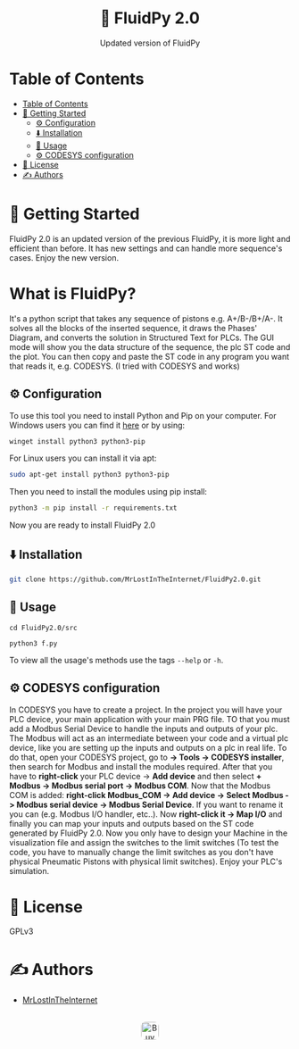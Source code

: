 <p align="center">
    <h1 align="center">
        🔗 FluidPy 2.0
    </h1>
    <p align="center">Updated version of FluidPy</p>
</p>

<p align="center">
    
</p>

# Table of Contents
- [Table of Contents](#table-of-contents)
- [🏁 Getting Started ](#getting-started)
  - [⚙️ Configuration ](#configuration)
  - [⬇️ Installation ](#️installation)
  - [🎈 Usage ](#usage)
  - [⚙️ CODESYS configuration ](#codesys_configuration)
- [📄 License](#license)
- [✍️ Authors ](#️authors)
# 🏁 Getting Started <a name = "getting-started"></a>

FluidPy 2.0 is an updated version of the previous FluidPy, it is more light and efficient than before. It has new settings and can handle more sequence's cases.
Enjoy the new version.

<h1>What is FluidPy?</h1>
It's a python script that takes any sequence of pistons e.g. A+/B-/B+/A-. It solves all the blocks of the inserted sequence, it draws the Phases' Diagram, and converts the solution in Structured Text for PLCs. The GUI mode will show you the data structure of the sequence, the plc ST code and the plot. You can then copy and paste the ST code in any program you want that reads it, e.g. CODESYS.
(I tried with CODESYS and works)


## ⚙️ Configuration <a name="configuration"></a>
To use this tool you need to install Python and Pip on your computer. For Windows users you can find it [here](https://python.org/downloads) or by using:
```bash
winget install python3 python3-pip
```
For Linux users you can install it via apt:
```bash
sudo apt-get install python3 python3-pip
```
Then you need to install the modules using pip install:
```bash
python3 -m pip install -r requirements.txt
```
Now you are ready to install FluidPy 2.0

## ⬇️ Installation <a name="installation"></a>
```bash
git clone https://github.com/MrLostInTheInternet/FluidPy2.0.git

```

## 🎈 Usage <a name="usage"></a>

```
cd FluidPy2.0/src

python3 f.py
```

To view all the usage's methods use the tags ```--help``` or ```-h```.
 
## ⚙️ CODESYS configuration <a name="codesys_configuration"></a>
In CODESYS you have to create a project. In the project you will have your PLC device, your main application with your main PRG file. TO that you must add a Modbus Serial Device to handle the inputs and outputs of your plc. The Modbus will act as an intermediate between your code and a virtual plc device, like you are setting up the inputs and outputs on a plc in real life. To do that, open your CODESYS project, go to <b>-> Tools -> CODESYS installer</b>, then search for Modbus and install the modules required. After that you have to <b>right-click</b> your PLC device -> <b>Add device</b> and then select <b>+ Modbus -> Modbus serial port -> Modbus COM</b>. Now that the Modbus COM is added:
<b>right-click Modbus_COM -> Add device -> Select Modbus -> Modbus serial device -> Modbus Serial Device</b>. If you want to rename it you can (e.g. Modbus I/O handler, etc..).
Now <b>right-click it -> Map I/O</b> and finally you can map your inputs and outputs based on the ST code generated by FluidPy 2.0.
Now you only have to design your Machine in the visualization file and assign the switches to the limit switches (To test the code, you have to manually change the limit switches as you don't have physical Pneumatic Pistons with physical limit switches). Enjoy your PLC's simulation.

# 📄 License <a name = "license"></a>
GPLv3

# ✍️ Authors <a name = "authors"></a>
- [MrLostInTheInternet](https://github.com/MrLostInTheInternet)

<p align="center">
<br>
<a href="https://github.com/MrLostInTheInternet" target='_blank'>
<img height='32' style='border:0px;height:32px;border-radius:.5rem' src='https://img.shields.io/badge/GitHub-100000?style&#x3D;for-the-badge&amp;logo&#x3D;github&amp;logoColor&#x3D;white' border='0' alt='Buy Me a Coffee' />
</a>
